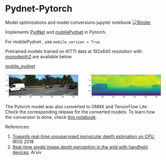 # Pydnet-Pytorch

Model optimizations and model conversions jupyter notebook [![Binder](https://mybinder.org/badge_logo.svg)](https://mybinder.org/v2/gh/zshn25/Pydnet-Pytorch/c2262edb5b5f86bca5bc2c3bd25b11bd7f69c627?filepath=inference.ipynb)

Implements [PydNet](https://github.com/mattpoggi/pydnet) and [mobilePydnet](https://github.com/FilippoAleotti/mobilePydnet) in Pytorch.
    
For mobilePydnet , use `mobile_version = True`

Pretrained models trained on KITTI data at 192x640 resolution with [monodepth2](https://github.com/zshn25/monodepth2) are available below

[mobile_pydnet](https://github.com/zshn25/Pydnet-Pytorch/releases/download/v1.0/mobile_pydnet.pth)

![mobile_pydnet](./mobile_pydnet.png)

The Pytorch model was also converted to ONNX and TensorFlow Lite. Check the corresponding release for the converted models. To learn how the conversion is done, check [this notebook](./inference.ipynb).

References:
1. [Towards real-time unsupervised monocular depth estimation on CPU](https://arxiv.org/abs/1806.11430), IROS 2018
2. [Real-time single image depth perception in the wild with handheld devices](https://arxiv.org/abs/2006.05724), Arxiv
